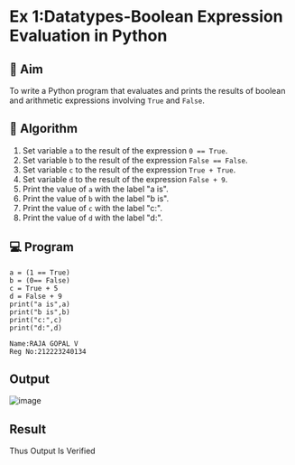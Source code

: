 
# Ex 1:Datatypes-Boolean Expression Evaluation in Python

## 🎯 Aim
To write a Python program that evaluates and prints the results of boolean and arithmetic expressions involving `True` and `False`.

## 🧠 Algorithm
1. Set variable `a` to the result of the expression `0 == True`.
2. Set variable `b` to the result of the expression `False == False`.
3. Set variable `c` to the result of the expression `True + True`.
4. Set variable `d` to the result of the expression `False + 9`.
5. Print the value of `a` with the label "a is".
6. Print the value of `b` with the label "b is".
7. Print the value of `c` with the label "c:".
8. Print the value of `d` with the label "d:".

## 💻 Program
```
a = (1 == True)
b = (0== False)
c = True + 5
d = False + 9
print("a is",a)
print("b is",b)
print("c:",c)
print("d:",d)
```
```
Name:RAJA GOPAL V
Reg No:212223240134
```

## Output
![image](https://github.com/user-attachments/assets/7ac2cde8-ba52-4e34-8835-0f4dce93bd87)


## Result
Thus Output Is Verified

